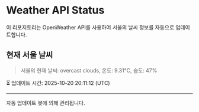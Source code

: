 
# Weather API Status

이 리포지토리는 OpenWeather API를 사용하여 서울의 날씨 정보를 자동으로 업데이트합니다.

## 현재 서울 날씨
> 서울의 현재 날씨: overcast clouds, 온도: 9.31°C, 습도: 47%

⏳ 업데이트 시간: 2025-10-20 20:11:12 (UTC)

---
자동 업데이트 봇에 의해 관리됩니다.
